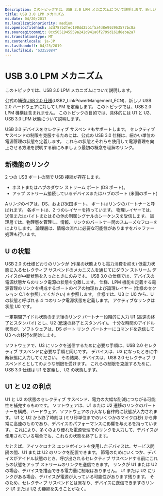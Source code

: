 ```yaml
---
Description: このトピックでは、USB 3.0 LPM メカニズムについて説明します。新しい USB 2.0 ハードウェアに対して LPM を定義する公式の USB 2.0 仕様 (USB2_LinkPowerMangement_ECN) に補遺があります。
title: USB 3.0 LPM メカニズム
ms.date: 04/20/2017
ms.localizationpriority: medium
ms.openlocfilehash: a2d787b2fec190dd25b1f5a4d8e903963577bc8a
ms.sourcegitcommit: 0cc5051945559a242d941a6f2799d161d8eba2a7
ms.translationtype: MT
ms.contentlocale: ja-JP
ms.lasthandoff: 04/23/2019
ms.locfileid: "63355084"
---
```

# <a name="usb-30-lpm-mechanism"></a>USB 3.0 LPM メカニズム


このトピックでは、USB 3.0 LPM メカニズムについて説明します。

公式の補遺[USB 2.0 仕様](https://go.microsoft.com/fwlink/p/?linkid=230961)(USB2\_LinkPowerMangement\_ECN)、新しい USB 2.0 ハードウェアに対して LPM を定義します。 このトピックでは、USB 2.0 LPM 機構は含まれません。 このトピックの目的では、具体的には U1 と U2、USB 3.0 LPM 状態について説明します。

USB 3.0 デバイスをセレクティブ サスペンドもサポートします。 セレクティブ サスペンドの制限を克服するためには、公式の USB 3.0 仕様は、細かい単位の電源管理の状態を定義します。 これらの状態とそれらを使用して電源管理を向上させる方法を説明する前にみましょう最初の概念を理解のリンク。

## <a name="what-is-a-link"></a>新機能のリンク


2 つの USB ポートの間で USB 接続が存在します。

-   ホストまたはハブのダウン ストリーム ポート (DS ポート)。
-   アップ ストリーム接続しているデバイスまたはハブのポート (米国のポート)

A*リンク*のペアは、DS、および米国ポート。 ポートはリンクのパートナーと呼ばれます。 各ポートは、2 つのレイヤーを持っています。 物理レイヤーでは、送信またはバイトまたはその他の制御シグナルのシーケンスを受信します。 論理層では、物理層を管理し、情報、リンクのパートナー間のスムーズなフローをによりします。 論理層は、情報の流れに必要な可能性がありますをバッファー処理も行います。

## <a name="u-states"></a>U の状態


USB 2.0 の仕様どおりのリンクが (作業の状態よりも電力消費を抑え) 低電力状態に入るセレクティブ サスペンドのメカニズムを通じてにダウン ストリーム デバイスが中断状態を入ったときにのみです。 USB 3.0 の仕様では、デバイスの電源状態からのリンク電源の状態を分離します。 仕様、LPM 機能を定義する電源管理のリンクを構成するポートのペアの物理および論理レイヤー (仕様のセクション C.1 を参照してください) を参照します。 仕様では、U3 に U0 から、U の状態と呼ばれる 4 つのリンク電源状態を定義します。 アクティブなリンクは状態 U0 です。

一定期間アイドル状態のまま後のリンク パートナー段階的に入力 U1 (高速の終了とスタンバイ) とし、U2 (低速の終了とスタンバイ)。 十分な時間のアイドル状態が、ソフトウェアは、DS ポート リンク パートナーにコマンドを送信して U3 への移行を開始します。

ソフトウェアで、U3 にリンクを送信するために必要な手順は、USB 2.0 セレクティブ サスペンドに必要な手順と同じです。 デバイスは、U3 になったときに中断状態に入力してください。 その結果、デバイスは、USB 2.0 セレクティブ サスペンドととしてのような制限を受けます。 これらの制限を克服するために、USB 3.0 仕様は U1 を定義し、U2 の状態します。

## <a name="advantages-of-u1-and-u2"></a>U1 と U2 の利点


U1 と U2 の状態のセレクティブ サスペンド、電力の大幅な削減につながる可能性を補完するものです。 ソフトウェアは、U1 または U2 遷移のリンクのパートナーを構成、ハードウェア、ソフトウェアの介入なし自律的に状態が入力されます。 U1 と U2 から終了時刻は (ミリ秒単位までのいくつかのマイクロ秒) から非常に高速のものであり、デバイスのパフォーマンスに影響を与えるを持っています。 これにより、多くのより優れた電源管理でのリンクを入力して、デバイスが使用されている場合でも、これらの状態を終了します。

たとえば、アイソクロナス エンドポイントを使用したデバイスは、サービス間隔の間、U1 または U2 のリンクを配置できます。 節電のためにいくつか、デバイスがアイドル状態のとき、呼び出されるセレクティブ サスペンドする前にこれらの状態をアップ ストリームのリンクを送信できます。 リンクが U1 または U2 の場合、デバイスを描画できる電力量に制限はありません。 U1 または U2 にリンクがある場合、デバイスが電源が入っている可能性があります残ります。 そのため、セレクティブ サスペンドとは異なり、デバイスに送信できますのリンク U1 または U2 の機能を失うことがなく。

 

 




